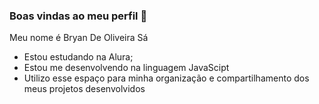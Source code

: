 ### Boas vindas ao meu perfil 💙

Meu nome é Bryan De Oliveira Sá

- Estou estudando na Alura;
- Estou me desenvolvendo na linguagem JavaScipt
- Utilizo esse espaço para minha organização e compartilhamento dos meus projetos desenvolvidos
